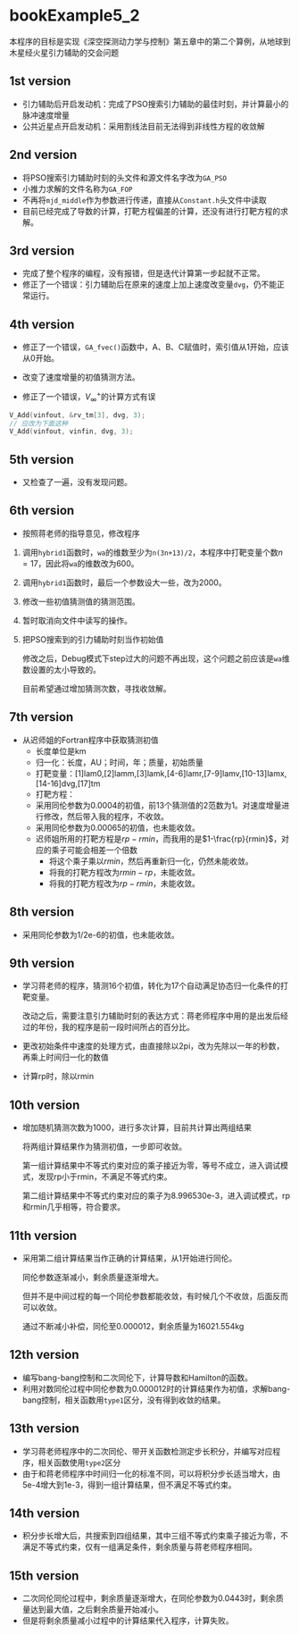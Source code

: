# bookExample5_2

本程序的目标是实现《深空探测动力学与控制》第五章中的第二个算例，从地球到木星经火星引力辅助的交会问题

## 1st version

* 引力辅助后开启发动机：完成了PSO搜索引力辅助的最佳时刻，并计算最小的脉冲速度增量
* 公共近星点开启发动机：采用割线法目前无法得到非线性方程的收敛解

## 2nd version

* 将PSO搜索引力辅助时刻的头文件和源文件名字改为`GA_PSO`
* 小推力求解的文件名称为`GA_FOP`
* 不再将`mjd_middle`作为参数进行传递，直接从`Constant.h`头文件中读取
* 目前已经完成了导数的计算，打靶方程偏差的计算，还没有进行打靶方程的求解。

## 3rd version

* 完成了整个程序的编程，没有报错，但是迭代计算第一步起就不正常。
* 修正了一个错误：引力辅助后在原来的速度上加上速度改变量`dvg`，仍不能正常运行。

## 4th version

* 修正了一个错误，`GA_fvec()`函数中，A、B、C赋值时，索引值从1开始，应该从0开始。
* 改变了速度增量的初值猜测方法。

* 修正了一个错误，$V_{\infty}^+$的计算方式有误

```c++
V_Add(vinfout, &rv_tm[3], dvg, 3);
// 应改为下面这种
V_Add(vinfout, vinfin, dvg, 3);
```

## 5th version

* 又检查了一遍，没有发现问题。

## 6th version

* 按照蒋老师的指导意见，修改程序

1. 调用`hybrid1`函数时，`wa`的维数至少为`n(3n+13)/2`，本程序中打靶变量个数$n=17$，因此将`wa`的维数改为600。

2. 调用`hybrid1`函数时，最后一个参数设大一些，改为2000。

3. 修改一些初值猜测值的猜测范围。

4. 暂时取消向文件中读写的操作。

5. 把PSO搜索到的引力辅助时刻当作初始值

   修改之后，Debug模式下step过大的问题不再出现，这个问题之前应该是`wa`维数设置的太小导致的。

   目前希望通过增加猜测次数，寻找收敛解。

## 7th version

* 从迟师姐的Fortran程序中获取猜测初值
  * 长度单位是km
  * 归一化：长度，AU；时间，年；质量，初始质量
  * 打靶变量：[1]lam0,[2]lamm,[3]lamk,[4-6]lamr,[7-9]lamv,[10-13]lamx,[14-16]dvg,[17]tm
  * 打靶方程：
  * 采用同伦参数为0.0004的初值，前13个猜测值的2范数为1。对速度增量进行修改，然后带入我的程序，不收敛。
  * 采用同伦参数为0.00065的初值，也未能收敛。
  * 迟师姐所用的打靶方程是$rp-rmin$，而我用的是$1-\frac{rp}{rmin}$，对应的乘子可能会相差一个倍数
    * 将这个乘子乘以$rmin$，然后再重新归一化，仍然未能收敛。
    * 将我的打靶方程改为$rmin-rp$，未能收敛。
    * 将我的打靶方程改为$rp-rmin$，未能收敛。

## 8th version

* 采用同伦参数为1/2e-6的初值，也未能收敛。

## 9th version

* 学习蒋老师的程序，猜测16个初值，转化为17个自动满足协态归一化条件的打靶变量。

  改动之后，需要注意引力辅助时刻的表达方式：蒋老师程序中用的是出发后经过的年份，我的程序是前一段时间所占的百分比。

* 更改初始条件中速度的处理方式，由直接除以2pi，改为先除以一年的秒数，再乘上时间归一化的数值

* 计算rp时，除以rmin

## 10th version

* 增加随机猜测次数为1000，进行多次计算，目前共计算出两组结果

  将两组计算结果作为猜测初值，一步即可收敛。

  第一组计算结果中不等式约束对应的乘子接近为零，等号不成立，进入调试模式，发现rp小于rmin，不满足不等式约束。

  第二组计算结果中不等式约束对应的乘子为8.996530e-3，进入调试模式，rp和rmin几乎相等，符合要求。

## 11th version

* 采用第二组计算结果当作正确的计算结果，从1开始进行同伦。

  同伦参数逐渐减小，剩余质量逐渐增大。

  但并不是中间过程的每一个同伦参数都能收敛，有时候几个不收敛，后面反而可以收敛。

  通过不断减小补偿，同伦至0.000012，剩余质量为16021.554kg

## 12th version

* 编写bang-bang控制和二次同伦下，计算导数和Hamilton的函数。
* 利用对数同伦过程中同伦参数为0.000012时的计算结果作为初值，求解bang-bang控制，相关函数用`type1`区分，没有得到收敛的结果。

## 13th version

* 学习蒋老师程序中的二次同伦、带开关函数检测定步长积分，并编写对应程序，相关函数使用`type2`区分
* 由于和蒋老师程序中时间归一化的标准不同，可以将积分步长适当增大，由5e-4增大到1e-3，得到一组计算结果，但不满足不等式约束。

## 14th version

* 积分步长增大后，共搜索到四组结果，其中三组不等式约束乘子接近为零，不满足不等式约束，仅有一组满足条件，剩余质量与蒋老师程序相同。

## 15th version

* 二次同伦同伦过程中，剩余质量逐渐增大，在同伦参数为0.0443时，剩余质量达到最大值，之后剩余质量开始减小。
* 但是将剩余质量减小过程中的计算结果代入程序，计算失败。